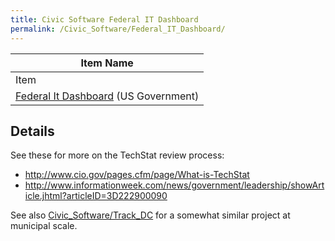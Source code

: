 ```yaml
---
title: Civic Software Federal IT Dashboard
permalink: /Civic_Software/Federal_IT_Dashboard/
---
```


<noinclude>

| Item Name                                                                               |
|-----------------------------------------------------------------------------------------|
| Item                                                                                    |
| [Federal It Dashboard](/Civic_Software/Federal_IT_Dashboard "wikilink") (US Government) |

Details
-------

See these for more on the TechStat review process:

-   <http://www.cio.gov/pages.cfm/page/What-is-TechStat>
-   <http://www.informationweek.com/news/government/leadership/showArticle.jhtml?articleID=3D222900090>

See also [Civic_Software/Track_DC](/Civic_Software/Track_DC "wikilink") for a somewhat similar project at municipal scale.

</noinclude>
